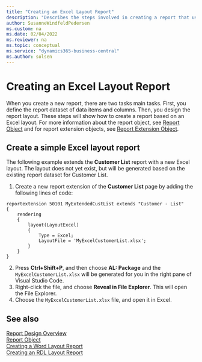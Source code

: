 ```yaml
---
title: "Creating an Excel Layout Report"
description: "Describes the steps involved in creating a report that uses an Excel layout."
author: SusanneWindfeldPedersen
ms.custom: na
ms.date: 02/04/2022
ms.reviewer: na
ms.topic: conceptual
ms.service: "dynamics365-business-central"
ms.author: solsen
---
```


# Creating an Excel Layout Report

When you create a new report, there are two tasks main tasks. First, you define the report dataset of data items and columns. Then, you design the report layout. These steps will show how to create a report based on an Excel layout. For more information about the report object, see [Report Object](devenv-report-object.md) and for report extension objects, see [Report Extension Object](devenv-report-ext-object.md).

## Create a simple Excel layout report

The following example extends the **Customer List** report with a new Excel layout. The layout does not yet exist, but will be generated based on the existing report dataset for Customer List. 

1. Create a new report extension of the **Customer List** page by adding the following lines of code: 

```al
reportextension 50101 MyExtendedCustList extends "Customer - List"
{
    rendering
    {
        layout(LayoutExcel)
        {
            Type = Excel;
            LayoutFile = 'MyExcelCustomerList.xlsx';
        }
    }
}
```

2. Press **Ctrl+Shift+P**, and then choose **AL: Package** and the `MyExcelCustomerList.xlsx` will be generated for you in the right pane of Visual Studio Code. 
1. Right-click the file, and choose **Reveal in File Explorer**. This will open the File Explorer.
1. Choose the `MyExcelCustomerList.xlsx` file, and open it in Excel.


## See also

[Report Design Overview](devenv-report-design-overview.md)  
[Report Object](devenv-report-object.md)  
[Creating a Word Layout Report](devenv-howto-report-layout.md)  
[Creating an RDL Layout Report](devenv-howto-rdl-report-layout.md)  